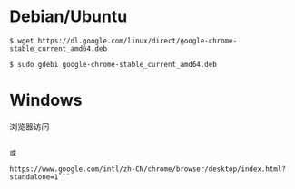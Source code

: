 # Debian/Ubuntu

```
$ wget https://dl.google.com/linux/direct/google-chrome-stable_current_amd64.deb
```

```
$ sudo gdebi google-chrome-stable_current_amd64.deb
```

# Windows

浏览器访问

```https://www.google.com/chrome/browser/desktop/index.html?hl=zh-CN&standalone=1

或

https://www.google.com/intl/zh-CN/chrome/browser/desktop/index.html?standalone=1```
